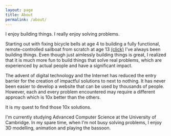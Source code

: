 ```yaml
---
layout: page
title: About
permalink: /about/
---
```


<p>
  I enjoy building things. I really enjoy solving problems.
</p>

<p>
  Starting out with fixing bicycle bells at age 4 to building a fully functional, remote-controlled sailboat from scratch at age 13 <a href="http://s278.photobucket.com/user/Martijn95/Lelievlet/story">(click)</a> I've always been building things. Even though just aimlessly building things is great, I realized that it is much more fun to build things that solve real problems, which are experienced by actual people and have a significant impact.
</p>

<p>
  The advent of digital technology and the Internet has reduced the entry barrier for the creation of impactful solutions to next to nothing. It has never been easier to develop a website that can be used by thousands of people. However, each and every problem encountered may require a different approach which is 10x better than the others.
</p>

<p>
  It is my quest to find those 10x solutions.
</p>


<p>
  I'm currently studying Advanced Computer Science at the University of Cambridge. In my spare time, when I'm not busy solving problems, I enjoy 3D modelling, animation and playing the bassoon.
</p>

